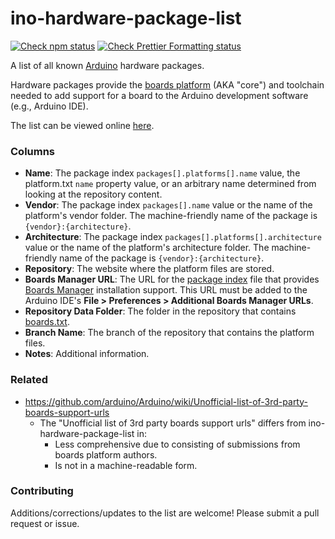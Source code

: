 # ino-hardware-package-list

[![Check npm status](https://github.com/per1234/inoplatforms/actions/workflows/check-npm-task.yml/badge.svg)](https://github.com/per1234/inoplatforms/actions/workflows/check-npm-task.yml)
[![Check Prettier Formatting status](https://github.com/per1234/inoplatforms/actions/workflows/check-prettier-formatting-task.yml/badge.svg)](https://github.com/per1234/inoplatforms/actions/workflows/check-prettier-formatting-task.yml)

A list of all known [Arduino](http://arduino.cc) hardware packages.

Hardware packages provide the [boards platform](https://arduino.github.io/arduino-cli/latest/platform-specification) (AKA "core") and toolchain needed to add support for a board to the Arduino development software (e.g., Arduino IDE).

The list can be viewed online [here](ino-hardware-package-list.tsv).

### Columns

- **Name**: The package index `packages[].platforms[].name` value, the platform.txt `name` property value, or an arbitrary name determined from looking at the repository content.
- **Vendor**: The package index `packages[].name` value or the name of the platform's vendor folder. The machine-friendly name of the package is `{vendor}:{architecture}`.
- **Architecture**: The package index `packages[].platforms[].architecture` value or the name of the platform's architecture folder. The machine-friendly name of the package is `{vendor}:{architecture}`.
- **Repository**: The website where the platform files are stored.
- **Boards Manager URL**: The URL for the [package index](https://arduino.github.io/arduino-cli/latest/package_index_json-specification/) file that provides [Boards Manager](https://docs.arduino.cc/learn/starting-guide/cores) installation support. This URL must be added to the Arduino IDE's **File > Preferences > Additional Boards Manager URLs**.
- **Repository Data Folder**: The folder in the repository that contains [boards.txt](https://arduino.github.io/arduino-cli/latest/platform-specification/#boardstxt).
- **Branch Name**: The branch of the repository that contains the platform files.
- **Notes**: Additional information.

### Related

- https://github.com/arduino/Arduino/wiki/Unofficial-list-of-3rd-party-boards-support-urls
  - The "Unofficial list of 3rd party boards support urls" differs from ino-hardware-package-list in:
    - Less comprehensive due to consisting of submissions from boards platform authors.
    - Is not in a machine-readable form.

### Contributing

Additions/corrections/updates to the list are welcome! Please submit a pull request or issue.
